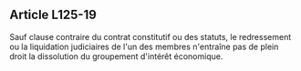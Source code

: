 Article L125-19
----
Sauf clause contraire du contrat constitutif ou des statuts, le redressement ou
la liquidation judiciaires de l'un des membres n'entraîne pas de plein droit la
dissolution du groupement d'intérêt économique.
